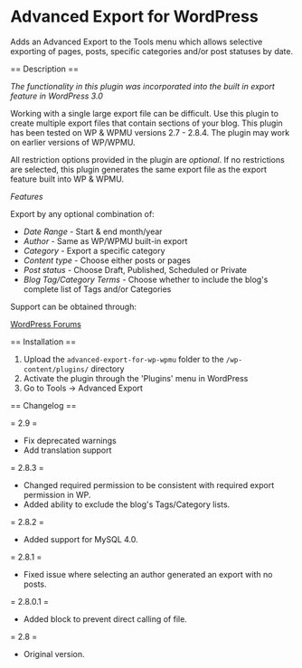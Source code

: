 # Advanced Export for WordPress

Adds an Advanced Export to the Tools menu which allows selective exporting of pages, posts, specific categories and/or post statuses by date.

== Description ==

*The functionality in this plugin was incorporated into the built in export feature in WordPress 3.0*

Working with a single large export file can be difficult. Use this plugin to create multiple export files that contain sections of your blog. This plugin has been tested on WP  & WPMU versions 2.7 - 2.8.4. The plugin may work on earlier versions of WP/WPMU. 

All restriction options provided in the plugin are *optional*. If no restrictions are selected, this plugin generates the same export file as the export feature built into WP & WPMU.

*Features*

Export by any optional combination of:

*	*Date Range* - Start & end month/year
*	*Author* - Same as WP/WPMU built-in export
*	*Category* - Export a specific category
*	*Content type* - Choose either posts or pages
*	*Post status* - Choose Draft, Published, Scheduled or Private
*	*Blog Tag/Category Terms* - Choose whether to include the blog's complete list of Tags and/or Categories

Support can be obtained through:

[WordPress Forums](http://wordpress.org/tags/advanced-export-for-wp-wpmu?forum_id=10#postform)

== Installation ==

1. Upload the `advanced-export-for-wp-wpmu` folder to the `/wp-content/plugins/` directory
1. Activate the plugin through the 'Plugins' menu in WordPress
1. Go to Tools -> Advanced Export

== Changelog ==

= 2.9 =
* Fix deprecated warnings
* Add translation support

= 2.8.3 =
* Changed required permission to be consistent with required export permission in WP.
* Added ability to exclude the blog's Tags/Category lists.

= 2.8.2 =
* Added support for MySQL 4.0.

= 2.8.1 =
* Fixed issue where selecting an author generated an export with no posts.

= 2.8.0.1 =
* Added block to prevent direct calling of file.

= 2.8 =
* Original version.

